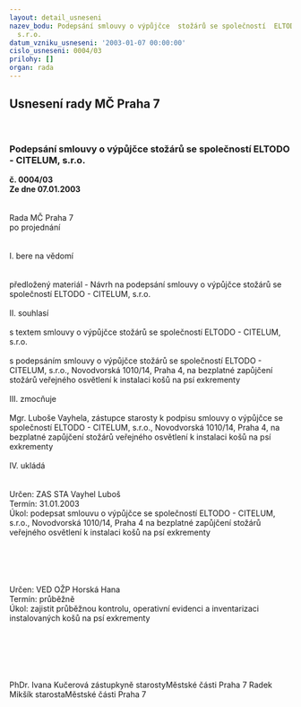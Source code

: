 ```yaml
---
layout: detail_usneseni
nazev_bodu: Podepsání smlouvy o výpůjčce  stožárů se společností  ELTODO - CITELUM,
  s.r.o.
datum_vzniku_usneseni: '2003-01-07 00:00:00'
cislo_usneseni: 0004/03
prilohy: []
organ: rada
---
```

<div id="ucUsn_pList" class="usn">
	<span><h2>Usnesení rady MČ Praha 7 </h2>
<br></span><div class="standBody">
<span><h3>Podepsání smlouvy o výpůjčce  stožárů se společností  ELTODO - CITELUM, s.r.o.</h3></span><div class="center">
		<strong>č. 0004/03</strong><br>
	</div>
<div class="center">
		<strong>Ze dne 07.01.2003</strong><br><br>
	</div>
<br>Rada MČ Praha 7<br>po projednání<br><br><br>I.	bere na vědomí<br><br> <br>předložený materiál - Návrh na podepsání smlouvy o výpůjčce stožárů se společností  ELTODO - CITELUM, s.r.o.<br><br>II.	souhlasí <br><br>s textem smlouvy o výpůjčce stožárů  se společností  ELTODO - CITELUM, s.r.o.<br><br>s podepsáním smlouvy o výpůjčce stožárů se společností ELTODO - CITELUM, s.r.o., Novodvorská 1010/14, Praha 4, na bezplatné zapůjčení stožárů veřejného osvětlení k instalaci košů na psí exkrementy<br><br>III.	zmocňuje <br><br>Mgr. Luboše Vayhela, zástupce starosty k podpisu smlouvy o výpůjčce  se společností  ELTODO - CITELUM, s.r.o., Novodvorská 1010/14, Praha 4, na bezplatné zapůjčení stožárů veřejného osvětlení k instalaci košů na psí exkrementy<br><br>IV.	ukládá <br><br> <br>Určen:	ZAS STA Vayhel Luboš<br>Termín: 31.01.2003<br>Úkol:	podepsat smlouvu o výpůjčce  se společností  ELTODO - CITELUM, s.r.o., Novodvorská 1010/14, Praha 4 na bezplatné zapůjčení stožárů veřejného osvětlení k instalaci košů na psí exkrementy<br> <br><br><br><br> <br>Určen:	VED OŽP Horská Hana<br>Termín: průběžně<br>Úkol:	zajistit průběžnou kontrolu, operativní evidenci a inventarizaci instalovaných košů na psí exkrementy<br> <br><br><br><br> <br>	<br>PhDr. Ivana Kučerová zástupkyně starostyMěstské části Praha 7	 Radek Mikšík starostaMěstské části Praha 7<br>	<br><br>
</div>
</div>